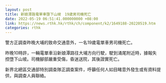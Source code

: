 ```yaml
---
layout: post
title: 新娘潭路電單車墮下山坡　19歲男司機死亡
date: 2022-05-19 06:51:41.000000000 +08:00
link: https://news.rthk.hk/rthk/ch/component/k2/1649188-20220519.htm
categories: rthk
---
```


警方正調查昨晚大埔的致命交通意外，一名19歲電單車男司機死亡。

昨晚10時許，一輛電單車沿新娘潭路往大埔方向行駛，駛到涌尾附近時，據報失控墮下山坡。司機腳部嚴重受傷，昏迷送院，其後證實死亡。

新界北總區交通部特別調查隊正調查案件，呼籲任何人如目睹意外發生或有資料提供，與調查人員聯絡。
